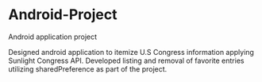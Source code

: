 # Android-Project
Android application project

Designed android application to itemize U.S Congress information applying Sunlight Congress API.
Developed listing and removal of favorite entries utilizing sharedPreference as part of the project.
